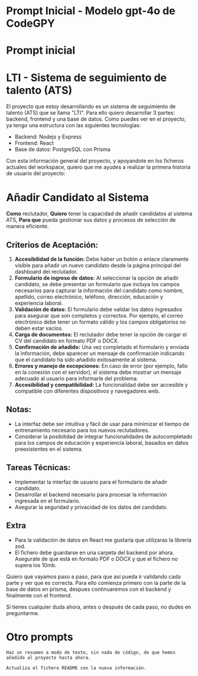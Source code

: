 # Prompt Inicial - Modelo gpt-4o de CodeGPY

# Prompt inicial

# LTI - Sistema de seguimiento de talento (ATS)

El proyecto que estoy desarrollando es un sistema de seguimiento de talento (ATS) que se llama "LTI". 
Para ello quiero desarrollar 3 partes: backend, frontend y una base de datos. Como puedes ver en el proyecto, ya tengo una estructura con las siguientes tecnologías:

- Backend: Nodejs y Express
- Frontend: React
- Base de datos: PostgreSQL con Prisma

Con esta información general del proyecto, y apoyandote en los ficheros actuales del workspace, quiero que me ayudes a realizar la primera historia de usuario del proyecto:

# Añadir Candidato al Sistema
**Como** reclutador,
**Quiero** tener la capacidad de añadir candidatos al sistema ATS,
**Para que** pueda gestionar sus datos y procesos de selección de manera eficiente.

## Criterios de Aceptación:

1. **Accesibilidad de la función:** Debe haber un botón o enlace claramente visible para añadir un nuevo candidato desde la página principal del dashboard del reclutador.
2. **Formulario de ingreso de datos:** Al seleccionar la opción de añadir candidato, se debe presentar un formulario que incluya los campos necesarios para capturar la información del candidato como nombre, apellido, correo electrónico, teléfono, dirección, educación y experiencia laboral.
3. **Validación de datos:** El formulario debe validar los datos ingresados para asegurar que son completos y correctos. Por ejemplo, el correo electrónico debe tener un formato válido y los campos obligatorios no deben estar vacíos.
4. **Carga de documentos:** El reclutador debe tener la opción de cargar el CV del candidato en formato PDF o DOCX.
5. **Confirmación de añadido:** Una vez completado el formulario y enviada la información, debe aparecer un mensaje de confirmación indicando que el candidato ha sido añadido exitosamente al sistema.
6. **Errores y manejo de excepciones:** En caso de error (por ejemplo, fallo en la conexión con el servidor), el sistema debe mostrar un mensaje adecuado al usuario para informarle del problema.
7. **Accesibilidad y compatibilidad:** La funcionalidad debe ser accesible y compatible con diferentes dispositivos y navegadores web.

## Notas:

- La interfaz debe ser intuitiva y fácil de usar para minimizar el tiempo de entrenamiento necesario para los nuevos reclutadores.
- Considerar la posibilidad de integrar funcionalidades de autocompletado para los campos de educación y experiencia laboral, basados en datos preexistentes en el sistema.

## Tareas Técnicas:

- Implementar la interfaz de usuario para el formulario de añadir candidato.
- Desarrollar el backend necesario para procesar la información ingresada en el formulario.
- Asegurar la seguridad y privacidad de los datos del candidato.

## Extra

- Para la validación de datos en React me gustaría que utilizaras la librería zod.
- El fichero debe guardarse en una carpeta del backend por ahora. Asegurate de que está en formato PDF o DOCX y que el fichero no supera los 10mb.

Quiero que vayamos paso a paso, para que así pueda ir validando cada parte y ver que es correcta. Para ello comienza primero con la parte de la base de datos en prisma, despues continuaremos con el backend y finalmente con el frontend.

Si tienes cualquier duda ahora, antes o después de cada paso, no dudes en preguntarme.

# Otro prompts

```
Haz un resumen a modo de texto, sin nada de código, de que hemos añadido al proyecto hasta ahora.
```

```
Actualiza el fichero README con la nueva información.
```
